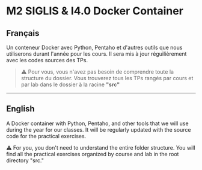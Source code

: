 # M2 SIGLIS & I4.0 Docker Container

## Français

Un conteneur Docker avec Python, Pentaho et d'autres outils que nous utiliserons durant l'année pour les cours. Il sera mis à jour réguilièrement avec les codes sources des TPs. 
 
> ⚠️ Pour vous, vous n'avez pas besoin de comprendre toute la structure du dossier. Vous trouverez tous les TPs rangés par cours et par lab dans le dossier à la racine **"src"**

---

## English 
A Docker container with Python, Pentaho, and other tools that we will use during the year for our classes. It will be regularly updated with the source code for the practical exercises.

⚠️ For you, you don't need to understand the entire folder structure. You will find all the practical exercises organized by course and lab in the root directory "src."